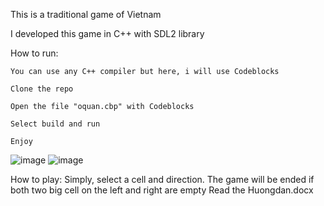 This is a traditional game of Vietnam

I developed this game in C++ with SDL2 library

How to run:
	
 	You can use any C++ compiler but here, i will use Codeblocks
 	
  	Clone the repo
  	
   	Open the file "oquan.cbp" with Codeblocks
  	
   	Select build and run
	
 	Enjoy
  
![image](https://github.com/muabui1012/ltnc/assets/39801919/5a9727c9-e379-4ed6-8f65-4324df6127e0)
![image](https://github.com/muabui1012/ltnc/assets/39801919/3db508d9-fc7f-4475-8e45-0af4cf11b93b)

  
How to play:
	Simply, select a cell and direction. The game will be ended if both two big cell on the left and right are empty
	Read the Huongdan.docx
	
